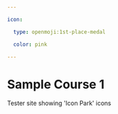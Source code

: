 ```yaml
---

icon: 

  type: openmoji:1st-place-medal

  color: pink

---
```


# Sample Course 1

Tester site showing 'Icon Park' icons